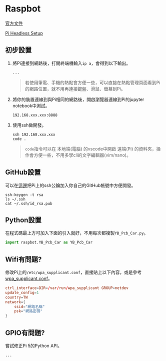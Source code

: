 # Raspbot

[官方文件](https://www.yahboom.net/study/Raspbot)

[Pi Headless Setup]()

## 初步設置

1. 將Pi連接到網路後，打開終端機輸入```ip a```，會得到以下輸出。
	```
	...
	```
	> 若使用筆電、手機的熱點會方便一些，可以直接在熱點管理頁面看到Pi的網路位置，就不用再連接鍵盤、滑鼠、螢幕到Pi。

2. 將你的裝置連線到與Pi相同的網路後，開啟瀏覽器連線到Pi的jupyter notebook中測試。
	```
	192.168.xxx.xxx:8888
	```

3. 使用ssh做開發。
	```shell
	ssh 192.168.xxx.xxx
	code .
	```
	> ```code```指令可以在 本地端(電腦) 的vscode中開啟 遠端(Pi) 的資料夾，操作會方便一些，不用多學cli的文字編輯器(vim/nano)。

## GitHub設置

可以在[這邊](https://github.com/settings/ssh/new)把Pi上的ssh公鑰加入你自己的GitHub帳號中方便開發。
```shell
ssh-keygen -t rsa
ls ~/.ssh
cat ~/.ssh/id_rsa.pub
```

## Python設置

在程式碼最上方可加入下面的引入就好，不用每次都複製```YB_Pcb_Car.py```。
```python
import raspbot.YB_Pcb_Car as YB_Pcb_Car
```

## Wifi有問題?

修改Pi上的```/etc/wpa_supplicant.conf```，直接貼上以下內容，或是參考[wpa_supplicant.conf](https://w1.fi/cgit/hostap/plain/wpa_supplicant/wpa_supplicant.conf)。

```conf
ctrl_interface=DIR=/var/run/wpa_supplicant GROUP=netdev
update_config=1
country=TW
network={
	ssid="網路名稱"
	psk="網路密碼"
}
```

## GPIO有問題?

嘗試修正Pi 5的Python API。
```
...
```
